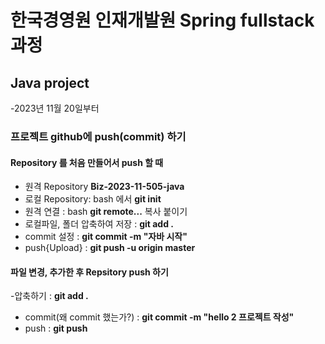 # 한국경영원 인재개발원 Spring fullstack 과정

## Java project
-2023년 11월 20일부터

### 프로젝트 github에 push(commit) 하기
#### Repository 를 처음 만들어서 push 할 때
- 원격 Repository  **Biz-2023-11-505-java**
- 로컬 Repository: bash 에서 **git init**
- 원격 연결 : bash **git remote...** 복사 붙이기
- 로컬파일, 폴더 압축하여 저장 : **git add .**
- commit 설정 : **git commit -m "자바 시작"**
- push{Upload} : **git push -u origin master**

#### 파일 변경, 추가한 후 Repsitory push 하기 
-압축하기 : **git add .**
- commit(왜 commit 했는가?) : **git commit -m "hello 2 프로젝트 작성"**
- push : **git push**